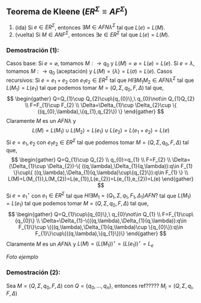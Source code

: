 ## Teorema de Kleene ($ER^\Sigma\equiv AF^\Sigma$)
1. (ida) Si $e\in ER^\Sigma$, entonces $\exists M \in AFN\lambda^\Sigma$ tal que $L(e)=L(M)$.
2. (vuelta) Si $M\in ANF^\Sigma$, entonces $\exists e\in ER^\Sigma$ tal que $L(e)=L(M)$.

### Demostración (1):
Casos base:
	Si $e=\varnothing$, tomamos $M:\rightarrow q_{0}$ y $L(M)=\varnothing=L(\varnothing)=L(e)$.
	Si $e=\lambda$, tomamos $M:\rightarrow q_{0}$ (aceptación) y $L(M)=\{\lambda\}=L(\sigma)=L(e)$.
Casos recursivos:
	Si $e=e_{1}+e_{2}$ con $e_{1}e_{2}\in ER^\Sigma$ tal que $HI\exists M_{1}M_{2}\in AFN\lambda^\Sigma$ tal que $L(M_{1})=L(e_{1})$ tal que podemos tomar $M=(Q,\Sigma,q_{0},F,\Delta)$ tal que,
	$$
	\begin{gather}
Q=Q_{1}\cup Q_{2}\cup\{q_{0}\},\ q_{0}\not\in Q_{1}Q_{2} \\
F=F_{1}\cup F_{2} \\
\Delta=\Delta_{1}\cup \Delta_{2}\cup \{ ((q_{0},\lambda),\{q_{1},q_{2}\}) \}
\end{gather}
	$$
	Claramente $M$ es un $AFN\lambda$ y
	$$L(M)=L(M_{1})\cup L(M_{2})=L(e_{1})\cup L(e_{2})=L(e_{1}+e_{2})=L(e)$$
	Si $e=e_{1},e_{2}$ con $e_{1}e_{2}\in ER^\Sigma$ tal que podemos tomar $M=(Q,\Sigma,q_{0},F,\Delta)$ tal que,
	$$
	\begin{gather}
Q=Q_{1}\cup Q_{2} \\
q_{0}=q_{1} \\
F=F_{2} \\
\Delta=(\Delta_{1}\cup \Delta_{2})-\{ ((q,\lambda),\Delta_{1}(q,\lambda)):q\in F_{1} \}\cup\{ ((q,\lambda),\Delta_{1}(q,\lambda)\cup\{q_{2}\}):q\in F_{1} \} \\
L(M)=L(M_{1}),L(M_{2})=L(e_{1}),L(e_{2})=L(e_{1},e_{2})=L(e)
\end{gather}
	$$
Si $e=e_{1}^\star$ con $e_{1}\in ER^\Sigma$ tal que $HI\exists M_{1}=(Q_{1}, \Sigma, q_{1}, F_{1},\Delta_{1})AFN?$ tal que $L(M_{1})=L(e_{1})$ tal que podemos tomar $M=(Q,\Sigma,q_{0},F,\Delta)$ tal que,
$$
\begin{gather}
Q=Q_{1}\cup\{q_{0}\},\ q_{0}\not\in Q_{1} \\
F=F_{1}\cup\{q_{0}\} \\
\Delta=\Delta_{1}-\{((q,\lambda),\Delta_{1}(q,\lambda)):q\in F_{1}\}\cup \{((q,\lambda),\Delta_{1}(q,\lambda)\cup \{q_{0}\}):q\in F_{1}\}\cup\{((q,\lambda),\{q_{1}\})\}
\end{gather}
$$
Claramente $M$ es un $AFN\lambda$ y $L(M)=(L(M_{1}))^\star=(L(e_{1}))^\star=L_{e}$

*Foto ejemplo*

### Demostración (2):
Sea $M=(Q,\Sigma,q_{0},F,\Delta)$ con $Q=\{q_{0},\dots,q_{n}\}$, entonces  ref????? $M_{i}=(Q,\Sigma,q_{i},F,\Delta)$

